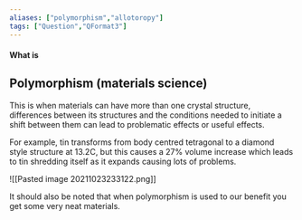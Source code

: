 ```yaml
---
aliases: ["polymorphism","allotoropy"]
tags: ["Question","QFormat3"]
---
```


#### What is
## Polymorphism (materials science)
This is when materials can have more than one crystal structure, differences between its structures and the conditions needed to initiate a shift between them can lead to problematic effects or useful effects. 

For example, tin transforms from body centred tetragonal to a diamond style structure at 13.2C, but this causes a 27% volume increase which leads to tin shredding itself as it expands causing lots of problems.

![[Pasted image 20211023233122.png]]

It should also be noted that when polymorphism is used to our benefit you get some very neat materials.